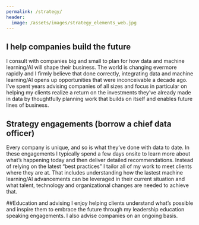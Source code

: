 ```yaml
---
permalink: /strategy/
header:
  image: /assets/images/strategy_elements_web.jpg
---
```


## I help companies build the future
I consult with companies big and small to plan for how data and machine learning/AI will shape their business. The world is changing evermore rapidly and I firmly believe that done correctly, integrating data and machine learning/AI opens up opportunities that were inconceivable a decade ago. I’ve spent years advising companies of all sizes and focus in particular on helping my clients realize a return on the investments they’ve already made in data by thoughtfully planning work that builds on itself and enables future lines of business. 

## Strategy engagements (borrow a chief data officer)
Every company is unique, and so is what they’ve done with data to date. In these engagements I typically spend a few days onsite to learn more about what’s happening today and then deliver detailed recommendations. Instead of relying on the latest “best practices” I tailor all of my work to meet clients where they are at. That includes understanding how the lastest machine learning/AI advancements can be leveraged in their current situation and what talent, technology and organizational changes are needed to achieve that. 

##Education and advising
I enjoy helping clients understand what’s possible and inspire them to embrace the future through my leadership education speaking engagements. I also advise companies on an ongoing basis. 
